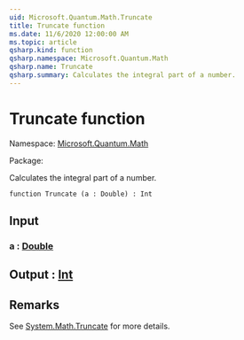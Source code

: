 ```yaml
---
uid: Microsoft.Quantum.Math.Truncate
title: Truncate function
ms.date: 11/6/2020 12:00:00 AM
ms.topic: article
qsharp.kind: function
qsharp.namespace: Microsoft.Quantum.Math
qsharp.name: Truncate
qsharp.summary: Calculates the integral part of a number.
---
```


# Truncate function

Namespace: [Microsoft.Quantum.Math](xref:Microsoft.Quantum.Math)

Package: [](https://nuget.org/packages/)


Calculates the integral part of a number.

```qsharp
function Truncate (a : Double) : Int
```


## Input

### a : [Double](xref:microsoft.quantum.lang-ref.double)





## Output : [Int](xref:microsoft.quantum.lang-ref.int)



## Remarks

See [System.Math.Truncate](https://docs.microsoft.com/dotnet/api/system.math.truncate) for more details.